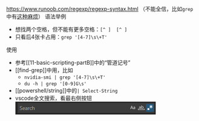 https://www.runoob.com/regexp/regexp-syntax.html
（不能全信，比如`grep`中有[这种麻烦](https://stackoverflow.com/questions/53867329/why-cant-i-use-s-with-grep)）
语法举例
- 想找两个空格，但不能有更多空格：<code>[^ ]&nbsp;&nbsp;[^ ]</code>
- 只看后4张卡占用：`grep '[4-7]\s\+T'`

使用
- 参考[[11-basic-scripting-partB]]中的“管道记号”
- [[find-grep]]中用，比如
  - `nvidia-smi | grep '[4-7]\s\+T'`
  - `du -h | grep '[0-9]G\s'`
- [[powershell/string]]中的`| Select-String`
- vscode全文搜索，看最右侧按钮![](vscode-regex.png)